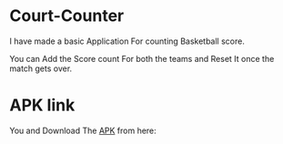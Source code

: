 # Court-Counter

I have made a basic Application For counting Basketball score.

You can Add the Score count For both the teams and Reset It once the match gets over.
# APK link

You and Download The [APK](https://github.com/pulkitagrawal20/Court-Counter/releases/download/v1.0/app-debug.apk) from here:
